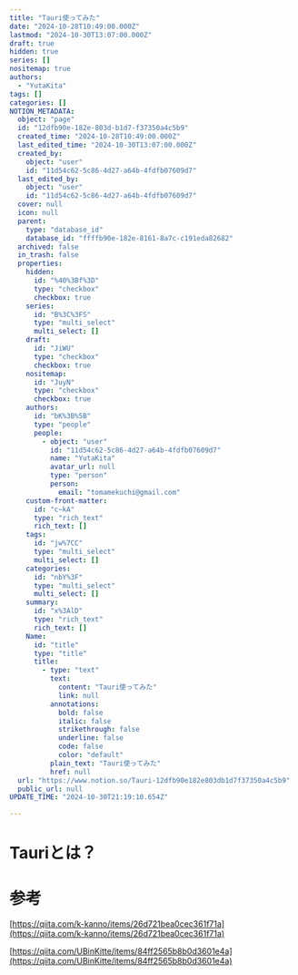 ```yaml
---
title: "Tauri使ってみた"
date: "2024-10-28T10:49:00.000Z"
lastmod: "2024-10-30T13:07:00.000Z"
draft: true
hidden: true
series: []
nositemap: true
authors:
  - "YutaKita"
tags: []
categories: []
NOTION_METADATA:
  object: "page"
  id: "12dfb90e-182e-803d-b1d7-f37350a4c5b9"
  created_time: "2024-10-28T10:49:00.000Z"
  last_edited_time: "2024-10-30T13:07:00.000Z"
  created_by:
    object: "user"
    id: "11d54c62-5c86-4d27-a64b-4fdfb07609d7"
  last_edited_by:
    object: "user"
    id: "11d54c62-5c86-4d27-a64b-4fdfb07609d7"
  cover: null
  icon: null
  parent:
    type: "database_id"
    database_id: "ffffb90e-182e-8161-8a7c-c191eda82682"
  archived: false
  in_trash: false
  properties:
    hidden:
      id: "%40%3Bf%3D"
      type: "checkbox"
      checkbox: true
    series:
      id: "B%3C%3FS"
      type: "multi_select"
      multi_select: []
    draft:
      id: "JiWU"
      type: "checkbox"
      checkbox: true
    nositemap:
      id: "JuyN"
      type: "checkbox"
      checkbox: true
    authors:
      id: "bK%3B%5B"
      type: "people"
      people:
        - object: "user"
          id: "11d54c62-5c86-4d27-a64b-4fdfb07609d7"
          name: "YutaKita"
          avatar_url: null
          type: "person"
          person:
            email: "tomamekuchi@gmail.com"
    custom-front-matter:
      id: "c~kA"
      type: "rich_text"
      rich_text: []
    tags:
      id: "jw%7CC"
      type: "multi_select"
      multi_select: []
    categories:
      id: "nbY%3F"
      type: "multi_select"
      multi_select: []
    summary:
      id: "x%3AlD"
      type: "rich_text"
      rich_text: []
    Name:
      id: "title"
      type: "title"
      title:
        - type: "text"
          text:
            content: "Tauri使ってみた"
            link: null
          annotations:
            bold: false
            italic: false
            strikethrough: false
            underline: false
            code: false
            color: "default"
          plain_text: "Tauri使ってみた"
          href: null
  url: "https://www.notion.so/Tauri-12dfb90e182e803db1d7f37350a4c5b9"
  public_url: null
UPDATE_TIME: "2024-10-30T21:19:10.654Z"

---
```



# Tauriとは？


# 参考


[https://qiita.com/k-kanno/items/26d721bea0cec361f71a](https://qiita.com/k-kanno/items/26d721bea0cec361f71a)


[https://qiita.com/UBinKitte/items/84ff2565b8b0d3601e4a](https://qiita.com/UBinKitte/items/84ff2565b8b0d3601e4a)

